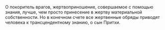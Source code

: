 О покоритель врагов, жертвоприношение, совершаемое с помощью знания, лучше, чем просто принесение в жертву материальной собственности. Но в конечном счете все жертвенные обряды приводят человека к трансцендентному знанию, о сын Притхи.